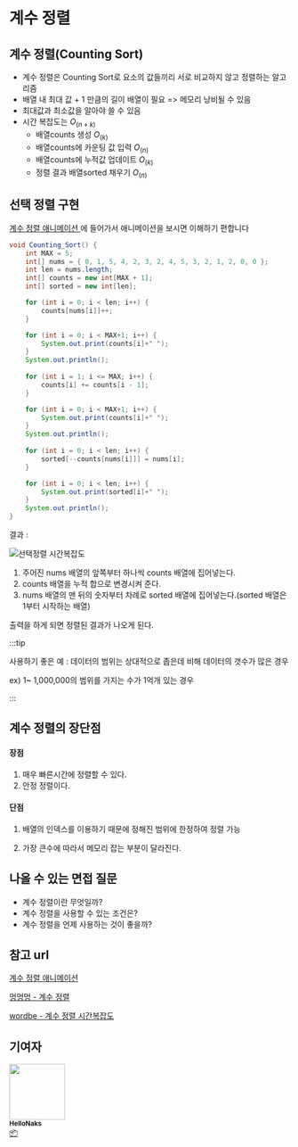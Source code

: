 # 계수 정렬



## 계수 정렬(Counting Sort)

- 계수 정렬은 Counting Sort로 요소의 값들끼리 서로 비교하지 않고 정렬하는 알고리즘
- 배열 내 최대 값 + 1 만큼의 길이 배열이 필요  =>  메모리 낭비될 수 있음
- 최대값과 최소값을 알아야 쓸 수 있음
- 시간 복잡도는 $O_{(n+k)}$
  - 배열counts 생성 $O_{(k)}$
  - 배열counts에 카운팅 값 입력 $O_{(n)}$
  - 배열counts에 누적값 업데이트 $O_{(k)}$
  - 정렬 결과 배열sorted 채우기 $O_{(n)}$



## 선택 정렬 구현

[계수 정렬 애니메이션 ](https://www.cs.miami.edu/home/burt/learning/Csc517.091/workbook/countingsort.html)에 들어가서 애니메이션을 보시면 이해하기 편합니다

```java
void Counting_Sort() {
	int MAX = 5;
	int[] nums = { 0, 1, 5, 4, 2, 3, 2, 4, 5, 3, 2, 1, 2, 0, 0 };
	int len = nums.length;
	int[] counts = new int[MAX + 1];
	int[] sorted = new int[len];

	for (int i = 0; i < len; i++) {
		counts[nums[i]]++;
	}

	for (int i = 0; i < MAX+1; i++) {
		System.out.print(counts[i]+" ");
	}
	System.out.println();
		
	for (int i = 1; i <= MAX; i++) {
		counts[i] += counts[i - 1];
	}

	for (int i = 0; i < MAX+1; i++) {
		System.out.print(counts[i]+" ");
	}
	System.out.println();
		
	for (int i = 0; i < len; i++) {
		sorted[--counts[nums[i]]] = nums[i];
	}

	for (int i = 0; i < len; i++) {
		System.out.print(sorted[i]+" ");
	}
	System.out.println();
}
```

결과 : 

![선택정렬 시간복잡도](/img/algorithms/counting_sort/counting_sort_1.png)



1. 주어진 nums 배열의 앞쪽부터 하나씩 counts 배열에 집어넣는다.
2. counts 배열을 누적 합으로 변경시켜 준다.
3. nums 배열의 맨 뒤의 숫자부터 차례로 sorted 배열에 집어넣는다.(sorted 배열은 1부터 시작하는 배열)

출력을 하게 되면 정렬된 결과가 나오게 된다.

:::tip

사용하기 좋은 예 : 데이터의 범위는 상대적으로 좁은데 비해 데이터의 갯수가 많은 경우

ex) 1~ 1,000,000의 범위를 가지는 수가 1억개 있는 경우

:::



## 계수 정렬의 장단점

#### 장점

1. 매우 빠른시간에 정렬할 수 있다.
2. 안정 정렬이다.

#### 단점

1. 배열의 인덱스를 이용하기 때문에 정해진 범위에 한정하여 정렬 가능

2. 가장 큰수에 따라서 메모리 잡는 부분이 달라진다.

   


## 나올 수 있는 면접 질문

- 계수 정렬이란 무엇일까?
- 계수 정렬을 사용할 수 있는 조건은?
- 계수 정렬을 언제 사용하는 것이 좋을까?



## 참고 url

[계수 정렬 애니메이션 ](https://www.cs.miami.edu/home/burt/learning/Csc517.091/workbook/countingsort.html)

[멍멍멍 - 계수 정렬](https://bowbowbow.tistory.com/8)

[wordbe - 계수 정렬 시간복잡도](https://wordbe.tistory.com/entry/Sort-%EB%8C%80%ED%91%9C%EC%A0%81%EC%9D%B8-%EC%A0%95%EB%A0%AC%EC%9D%98-%EB%AA%A8%EB%93%A0-%EA%B2%83)



## 기여자


 <td align="center"><a href="https://github.com/HelloNaks"><img src="https://avatars.githubusercontent.com/u/49478141?v=4?s=100" width="100px;" alt=""/><br /><sub><b>HelloNaks</b></sub></a><br /><a href="#platform-HelloNaks" title="Packaging/porting to new platform">📦</a></td>
